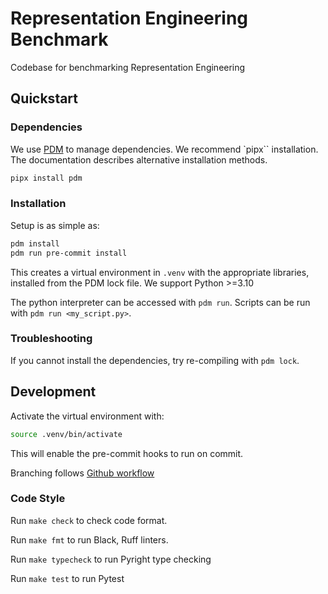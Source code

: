 # Representation Engineering Benchmark

Codebase for benchmarking Representation Engineering

## Quickstart

### Dependencies

We use [PDM](https://github.com/pdm-project/pdm) to manage dependencies. We recommend `pipx`` installation. The documentation describes alternative installation methods.
```bash
pipx install pdm
```

### Installation

Setup is as simple as:
```bash
pdm install
pdm run pre-commit install
```

This creates a virtual environment in `.venv` with the appropriate libraries, installed from the PDM lock file. We support Python >=3.10

The python interpreter can be accessed with `pdm run`. Scripts can be run with `pdm run <my_script.py>`.

### Troubleshooting
If you cannot install the dependencies, try re-compiling with `pdm lock`.


## Development

Activate the virtual environment with:
``` bash
source .venv/bin/activate
```
This will enable the pre-commit hooks to run on commit.

Branching follows [Github workflow](https://githubflow.github.io/)

### Code Style

Run `make check` to check code format.

Run `make fmt` to run Black, Ruff linters.

Run `make typecheck` to run Pyright type checking

Run `make test` to run Pytest
